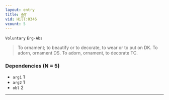 ```yaml
---
layout: entry
title: རྒྱན་
vid: Hill:0346
vcount: 5
---
```

`Voluntary` `Erg-Abs`
> To ornament; to beautify or to decorate, to wear or to put on DK\.
 To adorn, ornament DS\.
 To adorn, ornament, to decorate TC\.

### Dependencies (N = 5)
* `arg1` 1
* `arg2` 1
* `obl` 2

---

